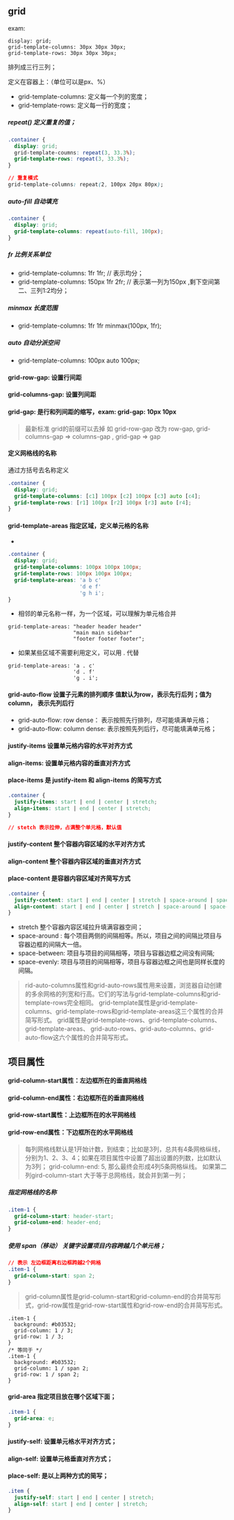 
## grid

exam:
```
display: grid;
grid-template-columns: 30px 30px 30px;
grid-template-rows: 30px 30px 30px;
```
排列成三行三列；

定义在容器上：（单位可以是px、%）
- grid-template-columns: 定义每一个列的宽度；
- grid-template-rows: 定义每一行的宽度；

##### repeat() 定义重复的值；
```css
.container {
  display: grid;
  grid-template-coumns: repeat(3, 33.3%);
  grid-template-rows: repeat(3, 33.3%);
}

// 重复模式
grid-template-columns: repeat(2, 100px 20px 80px);
```

##### auto-fill 自动填充
```css
.container {
  display: grid;
  grid-template-columns: repeat(auto-fill, 100px);
}

```

##### fr 比例关系单位
- grid-template-columns: 1fr 1fr; // 表示均分；
- grid-template-columns: 150px 1fr 2fr;  // 表示第一列为150px ,剩下空间第二、三列1:2均分；

##### minmax  长度范围
- grid-template-columns: 1fr 1fr minmax(100px, 1fr);

##### auto 自动分派空间
- grid-template-columns: 100px auto 100px;

#### grid-row-gap: 设置行间距

#### grid-columns-gap: 设置列间距

#### grid-gap: 是行和列间距的缩写，exam: grid-gap: 10px 10px

> 最新标准 grid的前缀可以去掉  如 grid-row-gap 改为 row-gap, grid-columns-gap => columns-gap , grid-gap => gap

#### 定义网格线的名称
通过方括号去名称定义
```css
.container {
  display: grid;
  grid-template-columns: [c1] 100px [c2] 100px [c3] auto [c4];
  grid-template-rows: [r1] 100px [r2] 100px [r3] auto [r4];
}
```

#### grid-template-areas 指定区域，定义单元格的名称

- 
```css
.container {
  display: grid;
  grid-template-columns: 100px 100px 100px;
  grid-template-rows: 100px 100px 100px;
  grid-template-areas: 'a b c'
                       'd e f'
                       'g h i';
}
```

- 相邻的单元名称一样，为一个区域，可以理解为单元格合并
```
grid-template-areas: "header header header"
                     "main main sidebar"
                     "footer footer footer";
```

- 如果某些区域不需要利用定义，可以用 . 代替
```
grid-template-areas: 'a . c'
                     'd . f'
                     'g . i';
```

#### grid-auto-flow 设置子元素的排列顺序 值默认为row，表示先行后列；值为column， 表示先列后行

- grid-auto-flow: row dense： 表示按照先行排列，尽可能填满单元格；
- grid-auto-flow: column dense: 表示按照先列后行，尽可能填满单元格；

#### justify-items 设置单元格内容的水平对齐方式
#### align-items: 设置单元格内容的垂直对齐方式
#### place-items 是 justify-item 和 align-items 的简写方式
```css
.container {
  justify-items: start | end | center | stretch;
  align-items: start | end | center | stretch;
}

// stetch 表示拉伸，占满整个单元格，默认值
```



#### justify-content 整个容器内容区域的水平对齐方式
#### align-content 整个容器内容区域的垂直对齐方式
#### place-content 是容器内容区域对齐简写方式
```css
.container {
  justify-content: start | end | center | stretch | space-around | space-between | space-evenly;
  align-content: start | end | center | stretch | space-around | space-between | space-evenly;  
}
```
- stretch 整个容器内容区域拉升填满容器空间；
- space-around : 每个项目两侧的间隔相等。所以，项目之间的间隔比项目与容器边框的间隔大一倍。
- space-between: 项目与项目的间隔相等，项目与容器边框之间没有间隔;
- space-evenly: 项目与项目的间隔相等，项目与容器边框之间也是同样长度的间隔。

> rid-auto-columns属性和grid-auto-rows属性用来设置，浏览器自动创建的多余网格的列宽和行高。它们的写法与grid-template-columns和grid-template-rows完全相同。
> grid-template属性是grid-template-columns、grid-template-rows和grid-template-areas这三个属性的合并简写形式。
> grid属性是grid-template-rows、grid-template-columns、grid-template-areas、 grid-auto-rows、grid-auto-columns、grid-auto-flow这六个属性的合并简写形式。

## 项目属性

#### grid-column-start属性：左边框所在的垂直网格线
#### grid-column-end属性：右边框所在的垂直网格线
#### grid-row-start属性：上边框所在的水平网格线
#### grid-row-end属性：下边框所在的水平网格线

> 每列网格线默认是1开始计数，到结束；比如是3列，总共有4条网格纵线，分别为1、2、3、4；如果在项目属性中设置了超出设置的列数，比如默认为3列；
grid-column-end: 5, 那么最终会形成4列5条网格纵线。
> 如果第二列gird-column-start 大于等于总网格线，就会并到第一列；

##### 指定网格线的名称
```css
.item-1 {
  grid-column-start: header-start;
  grid-column-end: header-end;
}
```

##### 使用 span（移动） 关键字设置项目内容跨越几个单元格；
```css
// 表示 左边框距离右边框跨越2个网格
.item-1 {
  grid-column-start: span 2;
}
```
> grid-column属性是grid-column-start和grid-column-end的合并简写形式，grid-row属性是grid-row-start属性和grid-row-end的合并简写形式。
```
.item-1 {
  background: #b03532;
  grid-column: 1 / 3;
  grid-row: 1 / 3;
}
/* 等同于 */
.item-1 {
  background: #b03532;
  grid-column: 1 / span 2;
  grid-row: 1 / span 2;
}
```

#### grid-area 指定项目放在哪个区域下面；
```css
.item-1 {
  grid-area: e;
}
```

#### justify-self: 设置单元格水平对齐方式；
#### align-self: 设置单元格垂直对齐方式；
#### place-self: 是以上两种方式的简写；

```css
.item {
  justify-self: start | end | center | stretch;
  align-self: start | end | center | stretch;
}
```


































